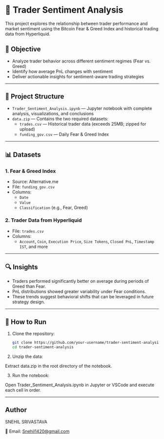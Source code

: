 # 🧠 Trader Sentiment Analysis

This project explores the relationship between trader performance and market sentiment using the Bitcoin Fear & Greed Index and historical trading data from Hyperliquid.

## 📌 Objective

- Analyze trader behavior across different sentiment regimes (Fear vs. Greed)
- Identify how average PnL changes with sentiment
- Deliver actionable insights for sentiment-aware trading strategies

---

## 📁 Project Structure

- `Trader_Sentiment_Analysis.ipynb` — Jupyter notebook with complete analysis, visualizations, and conclusions
- `data.zip` — Contains the two required datasets:
  - `trades.csv` — Historical trader data (exceeds 25MB; zipped for upload)
  - `funding_gov.csv` — Daily Fear & Greed Index

---

## 📊 Datasets

### 1. Fear & Greed Index
- Source: Alternative.me
- File: `funding_gov.csv`
- Columns:
  - `Date`
  - `Value`
  - `Classification` (e.g., Fear, Greed)

### 2. Trader Data from Hyperliquid
- File: `trades.csv`
- Columns:
  - `Account`, `Coin`, `Execution Price`, `Size Tokens`, `Closed PnL`, `Timestamp IST`, and more

---

## 🔍 Insights

- Traders performed significantly better on average during periods of Greed than Fear.
- PnL distributions showed greater variability under Fear conditions.
- These trends suggest behavioral shifts that can be leveraged in future strategy design.

---

## 🧪 How to Run

1. Clone the repository:
   ```bash
   git clone https://github.com/your-username/trader-sentiment-analysis.git
   cd trader-sentiment-analysis
2. Unzip the data:

Extract data.zip in the root directory of the notebook.

3. Run the notebook:

Open Trader_Sentiment_Analysis.ipynb in Jupyter or VSCode and execute each cell in order.

---

## Author
SNEHIL SRIVASTAVA

📧 Email: Snehil1420@gmail.com
